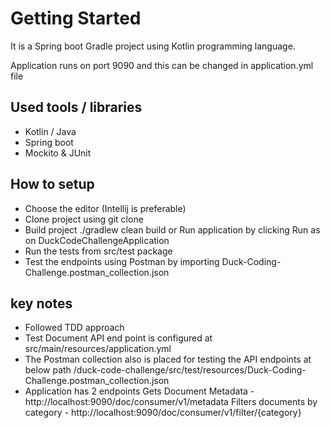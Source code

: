 # Getting Started
It is a Spring boot Gradle project using Kotlin programming language.

Application runs on port 9090 and this can be changed in application.yml file

## Used tools / libraries
- Kotlin / Java
- Spring boot
- Mockito & JUnit

## How to setup
- Choose the editor (Intellij is preferable)
- Clone project using git clone
- Build project ./gradlew clean build 
    or Run application by clicking Run as on DuckCodeChallengeApplication
- Run the tests from src/test package
- Test the endpoints using Postman by importing Duck-Coding-Challenge.postman_collection.json

## key notes
- Followed TDD approach
- Test Document API end point is configured at src/main/resources/application.yml
- The Postman collection also is placed for testing the API endpoints at below path
  /duck-code-challenge/src/test/resources/Duck-Coding-Challenge.postman_collection.json
- Application has 2 endpoints
  Gets Document Metadata - http://localhost:9090/doc/consumer/v1/metadata
  Filters documents by category - http://localhost:9090/doc/consumer/v1/filter/{category}
  


